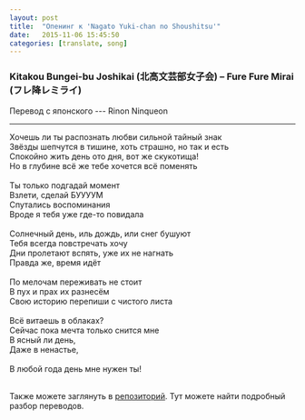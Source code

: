 ```yaml
---
layout: post
title:  "Опенинг к 'Nagato Yuki-chan no Shoushitsu'"
date:   2015-11-06 15:45:50
categories: [translate, song]
---
```


<div class="modal fade" id="myModal" tabindex="-1" role="dialog" aria-labelledby="myModalLabel" aria-hidden="true">
      <div class="modal-dialog">
        <div class="modal-content">
		<center>
          <div class="modal-body">               
          </div>
		</center>
        </div><!-- /.modal-content -->
      </div><!-- /.modal-dialog -->
    </div><!-- /.modal -->

<div class="thumbnails">
</div>

### Kitakou Bungei-bu Joshikai (北高文芸部女子会) &ndash; Fure Fure Mirai (フレ降レミライ)

Перевод с японского --- Rinon Ninqueon<br>
<hr>
Хочешь ли ты распознать любви сильной тайный знак<br>
Звёзды шепчутся в тишине, хоть страшно, но так и есть<br>
Спокойно жить день ото дня, вот же скукотища!<br>
Но в глубине всё же тебе хочется всё поменять<br>
<br>
Ты только подгадай момент<br>
Взлети, сделай БУУУУМ<br>
Спутались воспоминания<br>
Вроде я тебя уже где-то повидала<br>
<br>
Солнечный день, иль дождь, или снег бушуют<br>
Тебя всегда повстречать хочу<br>
Дни пролетают вспять, уже их не нагнать<br>
Правда же, время идёт<br>
<br>
По мелочам переживать не стоит<br>
В пух и прах их разнесём<br>
Свою историю перепиши с чистого листа<br>
<br>
Всё витаешь в облаках?<br>
Сейчас пока мечта только снится мне<br>
В ясный ли день,<br>
Даже в ненастье,<br>
<br>
В любой года день мне нужен ты!<br>
<br><p>Также можете заглянуть в <a href="https://github.com/RinonNinqueon/source/tree/master/translate">репозиторий</a>. Тут можете найти подробный разбор переводов.</p>
<br><br><br><br><br>